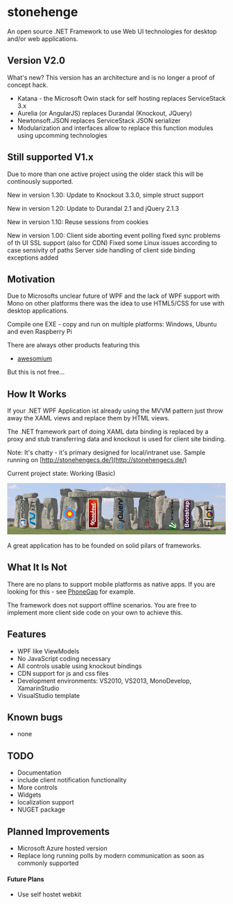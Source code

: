 # stonehenge
An open source .NET Framework to use Web UI technologies for desktop and/or web applications.

## Version V2.0
What's new?
This version has an architecture and is no longer a proof of concept hack.

* Katana - the Microsoft Owin stack for self hosting replaces ServiceStack 3.x
* Aurelia (or AngularJS) replaces Durandal (Knockout, JQuery)
* Newtonsoft.JSON replaces ServiceStack JSON serializer
* Modularization and interfaces allow to replace this function modules using upcomming technologies


## Still supported V1.x
Due to more than one active project using the older stack
this will be continously supported.

New in version 1.30: Update to Knockout 3.3.0, simple struct support

New in version 1.20: Update to Durandal 2.1 and jQuery 2.1.3

New in version 1.10: Reuse sessions from cookies

New in version 1.00: Client side aborting event polling fixed sync problems of th UI
                     SSL support (also for CDN)
					 Fixed some Linux issues according to case sensivity of paths
					 Server side handling of client side binding exceptions added
					
## Motivation
Due to Microsofts unclear future of WPF and the lack of WPF support
with Mono on other platforms there was the idea to use HTML5/CSS for
use with desktop applications.

Compile one EXE - copy and run on multiple platforms: Windows, Ubuntu and even Raspberry Pi

There are always other products featuring this
* [awesomium](http://awesomium.com/)

But this is not free...

## How It Works
If your .NET WPF Application ist already using the MVVM pattern
just throw away the XAML views and replace them by HTML views.

The .NET framework part of doing XAML data binding is
replaced by a proxy and stub transferring data and knockout is used for client site binding.

Note: It's chatty - it's primary designed for local/intranet use.
Sample running on [http://stonehengecs.de/](http://stonehengecs.de/)

Current project state: Working (Basic)

![image](Stonehenge.png)

A great application has to be founded on solid pilars of frameworks.

## What It Is Not
There are no plans to support mobile platforms as native apps.
If you are looking for this - see [PhoneGap](http://phonegap.com/) for example.

The framework does not support offline scenarios.
You are free to implement more client side code on your own to achieve this.


## Features
* WPF like ViewModels
* No JavaScript coding necessary
* All controls usable using knockout bindings
* CDN support for js and css files
* Development environments: VS2010, VS2013, MonoDevelop, XamarinStudio
* VisualStudio template

## Known bugs
* none

## TODO
* Documentation
* include client notification functionality
* More controls
* Widgets
* localization support
* NUGET package

## Planned Improvements
* Microsoft Azure hosted version
* Replace long running polls by modern communication as soon as commonly supported
#### Future Plans
* Use self hostet webkit


